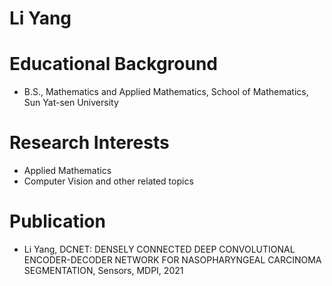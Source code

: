 # Li Yang
# Educational Background
* B.S., Mathematics and Applied Mathematics, School of Mathematics, Sun Yat-sen University
# Research Interests
* Applied Mathematics
* Computer Vision and other related topics
# Publication
* Li Yang, DCNET: DENSELY CONNECTED DEEP CONVOLUTIONAL ENCODER-DECODER NETWORK FOR NASOPHARYNGEAL CARCINOMA SEGMENTATION, Sensors, MDPI, 2021

<!---
MechanicModel/MechanicModel is a ✨ special ✨ repository because its `README.md` (this file) appears on your GitHub profile.
You can click the Preview link to take a look at your changes.
--->
